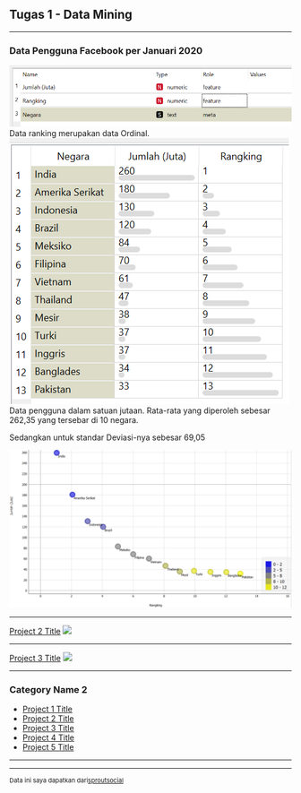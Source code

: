 ## Tugas 1 - Data Mining

---

### Data Pengguna Facebook per Januari 2020
<img src="images/JumlahUserFB.png?raw=true"/>
Data ranking merupakan data Ordinal.
<img src="images/JumlahUserFB2.png?raw=true"/>
Data pengguna dalam satuan jutaan. Rata-rata yang diperoleh sebesar 262,35 yang tersebar di 10 negara.<p>Sedangkan untuk standar Deviasi-nya sebesar 69,05
<p><img src="images/JumlahUserFB3.png?raw=true"/>

---
[Project 2 Title](/pdf/sample_presentation.pdf)
<img src="images/dummy_thumbnail.jpg?raw=true"/>

---
[Project 3 Title](http://example.com/)
<img src="images/dummy_thumbnail.jpg?raw=true"/>

---

### Category Name 2

- [Project 1 Title](http://example.com/)
- [Project 2 Title](http://example.com/)
- [Project 3 Title](http://example.com/)
- [Project 4 Title](http://example.com/)
- [Project 5 Title](http://example.com/)

---




---
<p style="font-size:11px">Data ini saya dapatkan dari<a href="https://sproutsocial.com/insights/new-social-media-demographics/">sproutsocial</a></p>
<!-- Remove above link if you don't want to attibute -->
